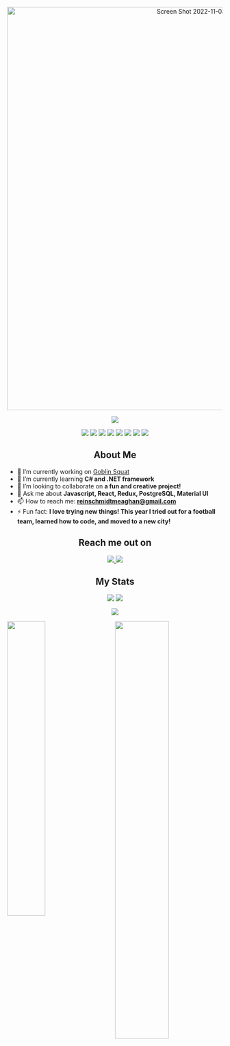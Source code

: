 <p align="center"> <img width="942" alt="Screen Shot 2022-11-03 at 3 46 49 PM" src="https://user-images.githubusercontent.com/98852538/199830714-f00fe1a3-af34-40bd-a480-412f49d8665e.png" /></p>

<p align="center"> <a href="https://github.com/ryo-ma/github-profile-trophy"><img src="https://github-profile-trophy.vercel.app/?username=meaghanreinschmidt"/></a> </p>

<p align="center">
<img src="https://img.shields.io/badge/-HTML5-E34F26?style=flat-square&logo=html5&logoColor=white"/>
<img src="https://img.shields.io/badge/-CSS3-1572B6?style=flat-square&logo=css3"/>
<img src="https://img.shields.io/badge/-Bootstrap-563D7C?style=flat-square&logo=bootstrap"/>
<img src="https://img.shields.io/badge/-Heroku-430098?style=flat-square&logo=heroku"/>
<img src="https://img.shields.io/badge/-JavaScript-black?style=flat-square&logo=javascript"/>
<img src="https://img.shields.io/badge/-Nodejs-black?style=flat-square&logo=Node.js"/>
<img src="https://img.shields.io/badge/-React-black?style=flat-square&logo=react"/>
<img src="https://img.shields.io/badge/-GitHub-black?style=flat-square&logo=github"/>
</p>

<h2 align="center">About Me</h2>

- 🔭 I’m currently working on [Goblin Squat](https://github.com/meaghanreinschmidt/goblin-squat)
- 🌱 I’m currently learning **C# and .NET framework**
- 👯 I’m looking to collaborate on **a fun and creative project!**
- 💬 Ask me about **Javascript, React, Redux, PostgreSQL, Material UI**
- 📫 How to reach me: **reinschmidtmeaghan@gmail.com**
- ⚡ Fun fact: **I love trying new things! This year I tried out for a football team, learned how to code, and moved to a new city!**

<h2 align="center">Reach me out on</h2>

<p align="center">
<a href="mailto: reinschmidtmeaghan@gmail.com">
 <img src="https://img.shields.io/badge/-reischmidtmeaghan-c14438?style=flat-square&logo=Gmail&logoColor=white&link=mailto:reinschmidtmeaghan@gmail.com"/>
</a>
<a href="https://www.linkedin.com/in/meaghan-reinschmidt-312578230/">
 <img src="https://img.shields.io/badge/-meaghanreinschmidt-blue?style=flat-square&logo=Linkedin&logoColor=white&link=https://www.linkedin.com/in/meaghan-reinschmidt-312578230/"/>
</a>
</p>

<h2 align="center">My Stats</h2>

<p align = "center">
  <img  src = "https://github-readme-stats.vercel.app/api?username=meaghanreinschmidt&show_icons=true&theme=radical&line_height=27">
  <img src = "https://github-readme-stats.vercel.app/api/top-langs/?username=meaghanreinschmidt&theme=radical">
</p>

<p align = "center">
 <img  src="https://github-readme-streak-stats.herokuapp.com/?user=meaghanreinschmidt&show_icons=true&locale=en&layout=compact&theme=radical&line_height=0" />
</p> 

<p><img width="42%" align="left" src="https://github-readme-stats.vercel.app/api?username=meaghanreinschmidt&show_icons=true&theme=radical" /><img width="50%" align="right" src="https://github-readme-stats.vercel.app/api?username=meaghanreinschmidt&show_icons=true&locale=en" /></p>
 

